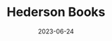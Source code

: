 ---
title: "Hederson Books"
cc-type: hashtag
date: 2023-06-24
hashtag: henderson-books
tags:
  - bookshop
  - Bellingham
  - company
---